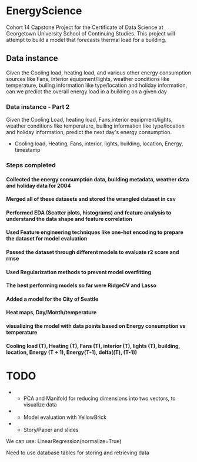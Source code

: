 # EnergyScience
Cohort 14 Capstone Project for the Certificate of Data Science at Georgetown University School of Continuing Studies.
This project will attempt to build a model that forecasts thermal load for a building.

## Data instance
Given the Cooling load, heating load, and various other energy consumption sources like Fans, interior equipment/lights, weather conditions like temperature, builing information like type/location and holiday information, can we predict the overall energy load in a building on a given day

### Data instance - Part 2
Given the Cooling Load, heating load, Fans,interior equipment/lights, weather conditions like temperature, builing information like type/location and holiday information, predict the next day's energy consumption.


- Cooling load, Heating, Fans, interior, lights, building, location, Energy, timestamp


### Steps completed
#### Collected the energy consumption data, building metadata, weather data and holiday data for 2004
#### Merged all of these datasets and stored the wrangled dataset in csv
#### Performed EDA (Scatter plots, histograms) and feature analysis to understand the data shape and feature correlation
#### Used Feature engineering techniques like one-hot encoding to prepare the dataset for model evaluation
#### Passed the dataset through different models to evaluate r2 score and rmse
#### Used Regularization methods to prevent model overfitting
#### The best performing models so far were RidgeCV and Lasso
#### Added a model for the City of Seattle
#### Heat maps, Day/Month/temperature
#### visualizing the model with data points based on Energy consumption vs temperature
#### Cooling load (T), Heating (T), Fans (T), interior (T), lights (T), building, location, Energy (T + 1), Energy(T-1), delta((T), (T-1))

# TODO
- * PCA and Manifold for reducing dimensions into two vectors, to visualize data
- * Model evaluation with YellowBrick
- * Story/Paper and slides

We can use:
LinearRegression(normalize=True)

Need to use database tables for storing and retrieving data


